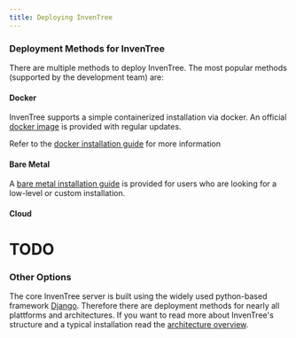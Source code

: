 ```yaml
---
title: Deploying InvenTree
---
```


### Deployment Methods for InvenTree

There are multiple methods to deploy InvenTree. The most popular methods (supported by the development team) are:

#### Docker

InvenTree supports a simple containerized installation via docker. An official [docker image](https://hub.docker.com/r/inventree/inventree/) is provided with regular updates. 

Refer to the [docker installation guide](https://inventree.readthedocs.io/en/latest/start/docker/) for more information

#### Bare Metal

A [bare metal installation guide](https://inventree.readthedocs.io/en/latest/start/intro/) is provided for users who are looking for a low-level or custom installation. 

#### Cloud

# TODO

### Other Options

The core InvenTree server is built using the widely used python-based framework [Django](https://djangoproject.com/). Therefore there are  deployment methods for nearly all plattforms and architectures. If you want to read more about InvenTree's structure and a typical installation read the [architecture overview](../contribute/code/architecture).
